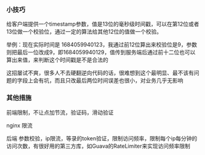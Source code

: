 ### 小技巧

给客户端提供一个timestamp参数，值是13位的毫秒级时间戳，可以在第12位或者13位做一个校验位，通过一定的算法给其他12位的值做一个校验。

举例：现在实际时间是 1684059940123，我通过前12位算出来校验位是9，参数则把最后一位改成9，即1684059940129，值传到服务端后通过前十二位也可以算出来值，来判断这个时间戳是不是合法的

这招屡试不爽，很多人不去硬翻逆向代码的话，很难想到这个最明显、最不该有问题的字段上会有坑，而且只改最后两位时间误差也很小，对业务几乎无影响



### 其他措施

前端限制，不让点加节流，验证码，滑动验证

nginx 限流

后端 参数校验，ip限流，等录的token验证，限制访问频率，限制每个ip每分钟的访问次数，有很好用的第三方库，如Guava的RateLimiter来实现访问频率限制

